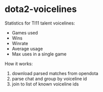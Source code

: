 # dota2-voicelines

Statistics for TI11 talent voicelines:
- Games used
- Wins
- Winrate
- Average usage
- Max uses in a single game

How it works:
1) download parsed matches from opendota
2) parse chat and group by voiceline id
3) join to list of known voiceline ids
